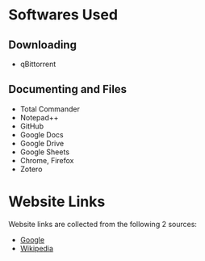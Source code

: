 # Softwares Used
## Downloading
- qBittorrent

## Documenting and Files
- Total Commander
- Notepad++
- GitHub
- Google Docs
- Google Drive
- Google Sheets
- Chrome, Firefox
- Zotero

# Website Links
Website links are collected from the following 2 sources:
- [Google](https://www.google.com)
- [Wikipedia](https://www.wikipedia.com)